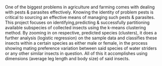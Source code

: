 One of the biggest problems in agriculture and farming comes with dealing with pests & parasites effectively. Knowing the identity of problem pests is critical to sourcing an effective means of managing such pests & parasites.
This project focuses on identifying,predicting & successfully partitioning available subspecies of collected insects using the k-means clustering method. 
By zooming in on respective, predicted species (clusters), it does a further analysis (logistic regression) on the sample data and classifies these insects within a certain species as either male or female, in the process showing mating preference variation between said species of water striders or any other similar insects in question.
All of this it accomplishes using dimensions (average leg length and body size) of said insects.
